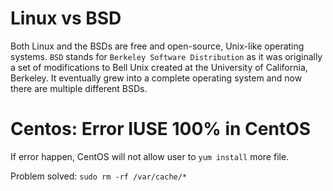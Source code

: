 # Linux vs BSD

Both Linux and the BSDs are free and open-source, Unix-like operating systems. ``BSD`` stands for ``Berkeley Software Distribution`` as it was originally a set of modifications to Bell Unix created at the University of California, Berkeley. It eventually grew into a complete operating system and now there are multiple different BSDs.

# Centos: Error IUSE 100% in CentOS

If error happen, CentOS will not allow user to ``yum install`` more file.

Problem solved: ``sudo rm -rf /var/cache/*``